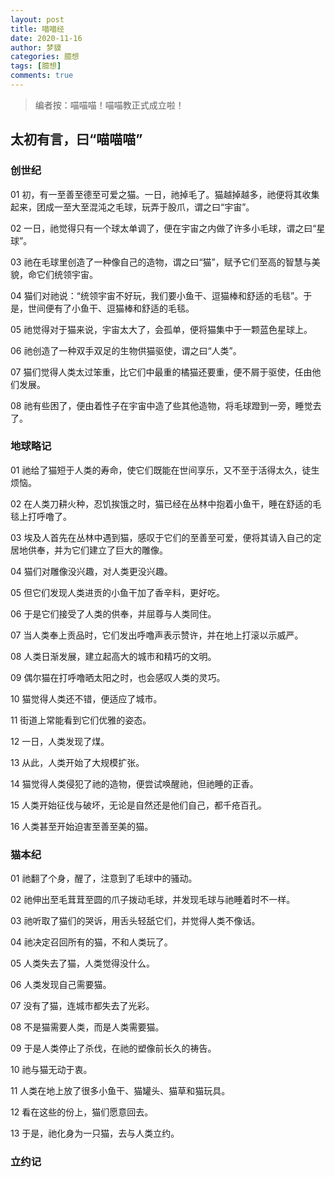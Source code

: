 ```yaml
---
layout: post
title: 喵喵经 
date: 2020-11-16
author: 梦貘
categories: 臆想
tags: [臆想]
comments: true
---
```


> 编者按：喵喵喵！喵喵教正式成立啦！

## 太初有言，曰“喵喵喵”

### 创世纪

01 初，有一至善至德至可爱之猫。一日，祂掉毛了。猫越掉越多，祂便将其收集起来，团成一至大至混沌之毛球，玩弄于股爪，谓之曰“宇宙”。

02 一日，祂觉得只有一个球太单调了，便在宇宙之内做了许多小毛球，谓之曰“星球”。

03 祂在毛球里创造了一种像自己的造物，谓之曰“猫”，赋予它们至高的智慧与美貌，命它们统领宇宙。

04 猫们对祂说：“统领宇宙不好玩，我们要小鱼干、逗猫棒和舒适的毛毯”。于是，世间便有了小鱼干、逗猫棒和舒适的毛毯。

05 祂觉得对于猫来说，宇宙太大了，会孤单，便将猫集中于一颗蓝色星球上。

06 祂创造了一种双手双足的生物供猫驱使，谓之曰“人类”。

07 猫们觉得人类太过笨重，比它们中最重的橘猫还要重，便不屑于驱使，任由他们发展。

08 祂有些困了，便由着性子在宇宙中造了些其他造物，将毛球蹬到一旁，睡觉去了。

### 地球略记

01 祂给了猫短于人类的寿命，使它们既能在世间享乐，又不至于活得太久，徒生烦恼。

02 在人类刀耕火种，忍饥挨饿之时，猫已经在丛林中抱着小鱼干，睡在舒适的毛毯上打呼噜了。

03 埃及人首先在丛林中遇到猫，感叹于它们的至善至可爱，便将其请入自己的定居地供奉，并为它们建立了巨大的雕像。

04 猫们对雕像没兴趣，对人类更没兴趣。

05 但它们发现人类进贡的小鱼干加了香辛料，更好吃。

06 于是它们接受了人类的供奉，并屈尊与人类同住。

07 当人类奉上贡品时，它们发出呼噜声表示赞许，并在地上打滚以示威严。

08 人类日渐发展，建立起高大的城市和精巧的文明。

09 偶尔猫在打呼噜晒太阳之时，也会感叹人类的灵巧。

10 猫觉得人类还不错，便适应了城市。

11 街道上常能看到它们优雅的姿态。

12 一日，人类发现了煤。

13 从此，人类开始了大规模扩张。

14 猫觉得人类侵犯了祂的造物，便尝试唤醒祂，但祂睡的正香。

15 人类开始征伐与破坏，无论是自然还是他们自己，都千疮百孔。

16 人类甚至开始迫害至善至美的猫。

### 猫本纪

01 祂翻了个身，醒了，注意到了毛球中的骚动。

02 祂伸出至毛茸茸至圆的爪子拨动毛球，并发现毛球与祂睡着时不一样。

03 祂听取了猫们的哭诉，用舌头轻舐它们，并觉得人类不像话。

04 祂决定召回所有的猫，不和人类玩了。

05 人类失去了猫，人类觉得没什么。

06 人类发现自己需要猫。

07 没有了猫，连城市都失去了光彩。

08 不是猫需要人类，而是人类需要猫。

09 于是人类停止了杀伐，在祂的塑像前长久的祷告。

10 祂与猫无动于衷。

11 人类在地上放了很多小鱼干、猫罐头、猫草和猫玩具。

12 看在这些的份上，猫们愿意回去。

13 于是，祂化身为一只猫，去与人类立约。

### 立约记

